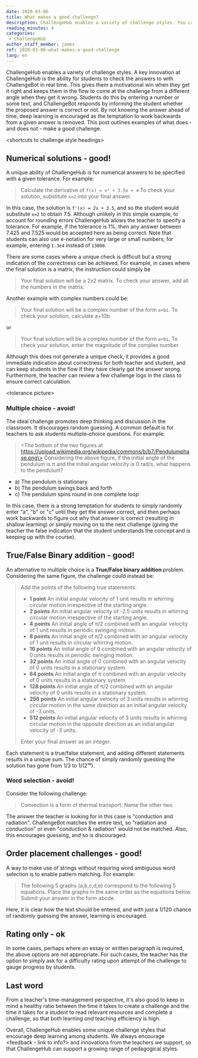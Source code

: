 ```yaml
---
date: 2020-03-06
title: What makes a good challenge?
description: ChallengeHub enables a variety of challenge styles. You can do better than multiple-choice!
reading_minutes: 4
categories:
 - ChallengeHub
author_staff_member: james
ref: 2020-03-06-what-makes-a-good-challenge
lang: en
---
```

ChallengeHub enables a variety of challenge styles. A key innovation at ChallengeHub is the ability for students to check the answers to with ChallengeBot in real time. This gives them a motivational win when they get it right and keeps them in the flow to come at the challenge from a different angle when they get it wrong.
Students do this by entering a number or some text, and ChallengeBot responds by informing the student whether the proposed answer is correct or not. By not knowing the answer ahead of time, deep learning is encouraged as the temptation to work backwards from a given answer is removed. This post outlines examples of what does - and does not - make a good challenge.

\<shortcuts to challenge style headings\>

## Numerical solutions - good!
A unique ability of ChallengeHub is for numerical answers to be specified with a given tolerance. For example:

> Calculate the derivative of ```f(x) = x² + 3.5x + 4```
> To check your solution, substitute ```x=2``` into your final answer.
    
In this case, the solution is ```f'(x) = 2x + 3.5```, and so the student would substitute ```x=2``` to obtain 7.5. Although unlikely in this simple example, to account for rounding errors ChallengeHub allows the teacher to specify a tolerance. For example, if the tolerance is 1%, then any answer between 7.425 and 7.525 would be accepted here as being correct. Note that students can also use e-notation for very large or small numbers; for example, entering ```1.3e4``` instead of ```13000```.

There are some cases where a unique check is difficult but a strong indication of the correctness can be achieved. For example, in cases where the final solution is a matrix, the instruction could simply be

> Your final solution will be a 2x2 matrix. To check your answer, add all the numbers in the matrix.

Another example with complex numbers could be:

> Your final solution will be a complex number of the form ```a+bi```. To check your solution, calculate a+10b.

or

> Your final solution will be a complex number of the form ```a+bi```. To check your solution, enter the magnitude of the complex number.

Although this does not generate a unique check, it provides a good immediate indication about correctness for both teacher and student, and can keep students in the flow if they have clearly got the answer wrong. Furthermore, the teacher can review a few challenge logs in the class to ensure correct calculation.

\<tolerance picture\>

### Multiple choice - avoid!

The ideal challenge promotes deep thinking and discussion in the classroom. It discourages random guessing. A common default is for teachers to ask students multiple-choice questions. For example:

> \<The bottom of the two figures at https://upload.wikimedia.org/wikipedia/commons/b/b7/Pendulumphase.png\>
> Considering the above figure, if the initial angle of the pendulum is π and the initial angular velocity is 0 rad/s, what happens to the pendulum?
  - a) The pendulum is stationary
  - b) The pendulum swings back and forth
  - c) The pendulum spins round in one complete loop

In this case, there is a strong temptation for students to simply randomly enter "a", "b" or "c" until they get the answer correct, and then perhaps work backwards to figure out why that answer is correct (resulting in shallow learning) or simply moving on to the next challenge (giving the teacher the false indication that the student understands the concept and is keeping up with the course).

## True/False Binary addition - good!
An alternative to multiple choice is a **True/False binary addition** problem. Considering the same figure, the challenge could instead be:

> Add the points of the following true statements:
> 
> - **1 point** An initial angular velocity of 1 unit results in whirring circular motion irrespective of the starting angle.
> - **2 points** An initial angular velocity of -2.5 units results in whirring circular motion irrespective of the starting angle.
> - **4 points** An initial angle of π/2 combined with an angular velocity of 1 unit results in periodic swinging motion.
> - **8 points** An initial angle of π/2 combined with an angular velocity of 1 unit results in circular whirring motion.
> - **16 points** An initial angle of 0 combined with an angular velocity of 0 units results in periodic swinging motion.
> - **32 points** An initial angle of 0 combined with an angular velocity of 0 units results in a stationary system.
> - **64 points** An initial angle of π combined with an angular velocity of 0 units results in a stationary system.
> - **128 points** An initial angle of π/2 combined with an angular velocity of 0 units results in a stationary system.
> - **256 points** An initial angular velocity of 3 units results in whirring circular motion in the same direction as an initial angular velocity of -3 units.
> - **512 points** An initial angular velocity of 3 units results in whirring circular motion in the opposite direction as an initial angular velocity of -3 units.
> 
> Enter your final answer as an integer.

Each statement is a true/false statement, and adding different statements results in a unique sum. The chance of simply randomly guessing the solution has gone from 1/3 to 1/(2¹⁰).

### Word selection - avoid!
Consider the following challenge:

> Convection is a form of thermal transport. Name the other two.
    
The answer the teacher is looking for in this case is "conduction and radiation". ChallengeBot matches the entire text, so "radiation and conduction" or even "conduction & radiation" would not be matched. Also, this encourages guessing, and so is discouraged.

## Order placement challenges - good!

A way to make use of strings without requiring word ambiguous word selection is to enable pattern matching. For example:

> The following 5 graphs (a,b,c,d,e) correspond to the following 5 equations. Place the graphs in the same order as the equations below.
> Submit your answer in the form abcde.

Here, it is clear how the text should be entered, and with just a 1/120 chance of randomly guessing the answer, learning is encouraged.

## Rating only - ok
In some cases, perhaps where an essay or written paragraph is required, the above options are not appropriate. For such cases, the teacher has the option to simply ask for a difficulty rating upon attempt of the challenge to gauge progress by students.

## Last word
From a teacher's time-management perspective, it's also good to keep in mind a healthy ratio between the time it takes to create a challenge and the time it takes for a student to read relevant resources and complete a challenge, so that both learning *and* teaching efficiency is high.

Overall, ChallengeHub enables some unique challenge styles that encourage deep learning among students. We always encourage \<feedback - link to info?\> and innovations from the teachers we support, so that ChallengeHub can support a growing range of pedagogical styles.
